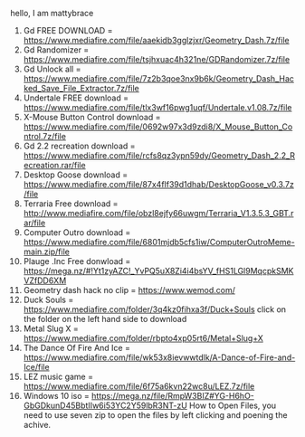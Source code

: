 hello, I am mattybrace
1. Gd FREE DOWNLOAD = https://www.mediafire.com/file/aaekidb3gglzjxr/Geometry_Dash.7z/file
2. Gd Randomizer = https://www.mediafire.com/file/tsjhxuac4h321ne/GDRandomizer.7z/file
3. Gd Unlock all = https://www.mediafire.com/file/7z2b3qoe3nx9b6k/Geometry_Dash_Hacked_Save_File_Extractor.7z/file
4. Undertale FREE download = https://www.mediafire.com/file/tlx3wf16pwg1uqf/Undertale.v1.08.7z/file
5. X-Mouse Button Control download = https://www.mediafire.com/file/0692w97x3d9zdi8/X_Mouse_Button_Control.7z/file
6. Gd 2.2 recreation download = https://www.mediafire.com/file/rcfs8qz3ypn59dy/Geometry_Dash_2.2_Recreation.rar/file
7. Desktop Goose download = https://www.mediafire.com/file/87x4flf39d1dhab/DesktopGoose_v0.3.7z/file
8. Terraria Free download = http://www.mediafire.com/file/obzl8ejfy66uwgm/Terraria_V1.3.5.3_GBT.rar/file
9. Computer Outro download = https://www.mediafire.com/file/6801mjdb5cfs1iw/ComputerOutroMeme-main.zip/file
10. Plauge .Inc Free donwload = https://mega.nz/#!Yt1zyAZC!_YvPQ5uX8Zi4i4bsYV_fHS1LGl9MqcpkSMKVZfDD6XM
11. Geometry dash hack no clip = https://www.wemod.com/
12. Duck Souls = https://www.mediafire.com/folder/3q4kz0fihxa3f/Duck+Souls click on the folder on the left hand side to download
13. Metal Slug X = https://www.mediafire.com/folder/rbpto4xp05rt6/Metal+Slug+X
14. The Dance Of Fire And Ice = https://www.mediafire.com/file/wk53x8ievwwtdlk/A-Dance-of-Fire-and-Ice/file
15. LEZ music game = https://www.mediafire.com/file/6f75a6kvn22wc8u/LEZ.7z/file
16. Windows 10 iso = https://mega.nz/file/RmpW3BIZ#YG-H6hO-GbGDkunD45BbtIIw6i53YC2Y59lbR3NT-zU
How to Open Files, you need to use seven zip to open the files by left clicking and poening the achive.

